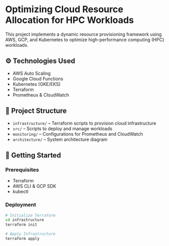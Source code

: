 # Optimizing Cloud Resource Allocation for HPC Workloads

This project implements a dynamic resource provisioning framework using AWS, GCP, and Kubernetes to optimize high-performance computing (HPC) workloads.

## ⚙️ Technologies Used

- AWS Auto Scaling
- Google Cloud Functions
- Kubernetes (GKE/EKS)
- Terraform
- Prometheus & CloudWatch

## 📂 Project Structure

- `infrastructure/` – Terraform scripts to provision cloud infrastructure
- `src/` – Scripts to deploy and manage workloads
- `monitoring/` – Configurations for Prometheus and CloudWatch
- `architecture/` – System architecture diagram

## 🚀 Getting Started

### Prerequisites

- Terraform
- AWS CLI & GCP SDK
- kubectl

### Deployment

```bash
# Initialize Terraform
cd infrastructure
terraform init

# Apply Infrastructure
terraform apply
